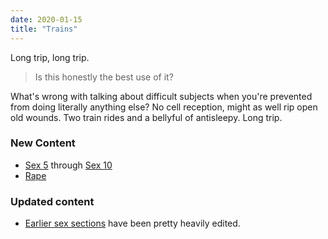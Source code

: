 ```yaml
---
date: 2020-01-15
title: "Trains"
---
```


Long trip, long trip.

> Is this honestly the best use of it?
<!--more-->

What's wrong with talking about difficult subjects when you're prevented from doing literally anything else? No cell reception, might as well rip open old wounds. Two train rides and a bellyful of antisleepy. Long trip.

### New Content

* [Sex 5](/sex/5) through [Sex 10](/sex/10)
* [Rape](/sex/rape)

### Updated content

* [Earlier sex sections](/sex) have been pretty heavily edited.

